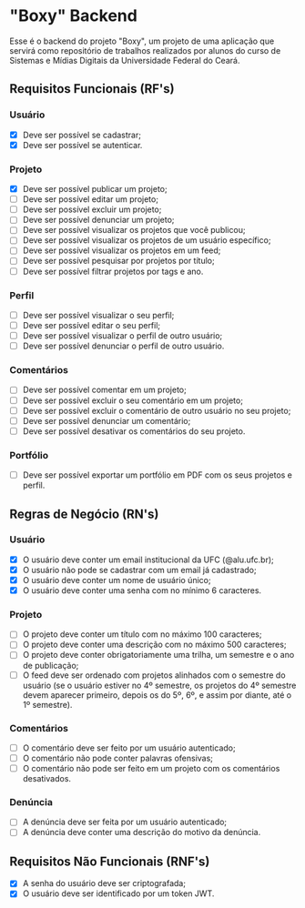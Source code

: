 # "Boxy" Backend

Esse é o backend do projeto "Boxy", um projeto de uma aplicação que servirá como repositório de trabalhos realizados por alunos do curso de Sistemas e Mídias Digitais da Universidade Federal do Ceará.

## Requisitos Funcionais (RF's)

### Usuário

- [x] Deve ser possível se cadastrar;
- [x] Deve ser possível se autenticar.

### Projeto

- [x] Deve ser possível publicar um projeto;
- [ ] Deve ser possível editar um projeto;
- [ ] Deve ser possível excluir um projeto;
- [ ] Deve ser possível denunciar um projeto;
- [ ] Deve ser possível visualizar os projetos que você publicou;
- [ ] Deve ser possível visualizar os projetos de um usuário específico;
- [ ] Deve ser possível visualizar os projetos em um feed;
- [ ] Deve ser possível pesquisar por projetos por título;
- [ ] Deve ser possível filtrar projetos por tags e ano.

### Perfil

- [ ] Deve ser possível visualizar o seu perfil;
- [ ] Deve ser possível editar o seu perfil;
- [ ] Deve ser possível visualizar o perfil de outro usuário;
- [ ] Deve ser possível denunciar o perfil de outro usuário.

### Comentários

- [ ] Deve ser possível comentar em um projeto;
- [ ] Deve ser possível excluir o seu comentário em um projeto;
- [ ] Deve ser possível excluir o comentário de outro usuário no seu projeto;
- [ ] Deve ser possível denunciar um comentário;
- [ ] Deve ser possível desativar os comentários do seu projeto.

### Portfólio

- [ ] Deve ser possível exportar um portfólio em PDF com os seus projetos e perfil.

## Regras de Negócio (RN's)

### Usuário

- [x] O usuário deve conter um email institucional da UFC (@alu.ufc.br);
- [x] O usuário não pode se cadastrar com um email já cadastrado;
- [x] O usuário deve conter um nome de usuário único;
- [x] O usuário deve conter uma senha com no mínimo 6 caracteres.

### Projeto

- [ ] O projeto deve conter um título com no máximo 100 caracteres;
- [ ] O projeto deve conter uma descrição com no máximo 500 caracteres;
- [ ] O projeto deve conter obrigatoriamente uma trilha, um semestre e o ano de publicação;
- [ ] O feed deve ser ordenado com projetos alinhados com o semestre do usuário (se o usuário estiver no 4º semestre, os projetos do 4º semestre devem aparecer primeiro, depois os do 5º, 6º, e assim por diante, até o 1º semestre).

### Comentários

- [ ] O comentário deve ser feito por um usuário autenticado;
- [ ] O comentário não pode conter palavras ofensivas;
- [ ] O comentário não pode ser feito em um projeto com os comentários desativados.

### Denúncia

- [ ] A denúncia deve ser feita por um usuário autenticado;
- [ ] A denúncia deve conter uma descrição do motivo da denúncia.

## Requisitos Não Funcionais (RNF's)

- [x] A senha do usuário deve ser criptografada;
- [x] O usuário deve ser identificado por um token JWT.
